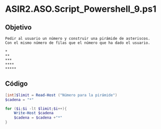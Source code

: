 # ASIR2.ASO.Script_Powershell_9.ps1

## Objetivo
```
Pedir al usuario un número y construir una pirámide de asteriscos.
Con el mismo número de filas que el número que ha dado el usuario.

* 
** 
*** 
****
*****
```


## Código


```PowerShell
[int]$limit = Read-Host ("Número para la pirámide")
$cadena = "*"

for ($i;$i -lt $limit;$i++){
    Write-Host $cadena
    $cadena = $cadena +"*"
}
```